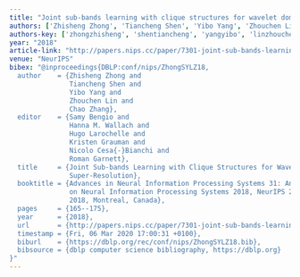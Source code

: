 ```yaml
---
title: "Joint sub-bands learning with clique structures for wavelet domain super-resolution"
authors: ['Zhisheng Zhong', 'Tiancheng Shen', 'Yibo Yang', 'Zhouchen Lin', 'Chao Zhang']
authors-key: ['zhongzhisheng', 'shentiancheng', 'yangyibo', 'linzhouchen', 'zhangchao']
year: "2018"
article-link: "http://papers.nips.cc/paper/7301-joint-sub-bands-learning-with-clique-structures-for-wavelet-domain-super-resolution"
venue: "NeurIPS"
bibex: "@inproceedings{DBLP:conf/nips/ZhongSYLZ18,
  author    = {Zhisheng Zhong and
               Tiancheng Shen and
               Yibo Yang and
               Zhouchen Lin and
               Chao Zhang},
  editor    = {Samy Bengio and
               Hanna M. Wallach and
               Hugo Larochelle and
               Kristen Grauman and
               Nicolo Cesa{-}Bianchi and
               Roman Garnett},
  title     = {Joint Sub-bands Learning with Clique Structures for Wavelet Domain
               Super-Resolution},
  booktitle = {Advances in Neural Information Processing Systems 31: Annual Conference
               on Neural Information Processing Systems 2018, NeurIPS 2018, 3-8 December
               2018, Montreal, Canada},
  pages     = {165--175},
  year      = {2018},
  url       = {http://papers.nips.cc/paper/7301-joint-sub-bands-learning-with-clique-structures-for-wavelet-domain-super-resolution},
  timestamp = {Fri, 06 Mar 2020 17:00:31 +0100},
  biburl    = {https://dblp.org/rec/conf/nips/ZhongSYLZ18.bib},
  bibsource = {dblp computer science bibliography, https://dblp.org}
}"
---
```

